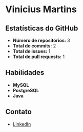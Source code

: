 # Vinicius Martins


## Estatísticas do GitHub

- **Número de repositórios:** 3
- **Total de commits:** 2
- **Total de issues:** 1
- **Total de pull requests:** 1

## Habilidades

- **MySQL**
- **PostgreSQL**
- **Java**

## Contato

- [LinkedIn](https://www.linkedin.com/in/vin%C3%ADcius-martins-9588a5229/)


